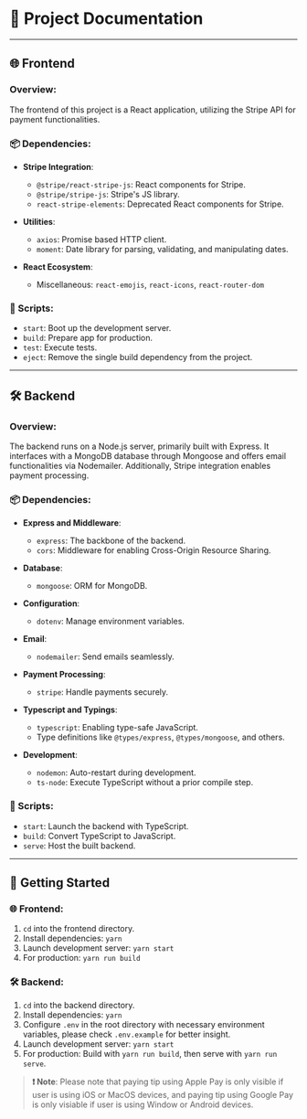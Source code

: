 # 📌 Project Documentation

---

## 🌐 Frontend

### **Overview**:

The frontend of this project is a React application, utilizing the Stripe API for payment functionalities.

### **📦 Dependencies**:

- **Stripe Integration**:

  - `@stripe/react-stripe-js`: React components for Stripe.
  - `@stripe/stripe-js`: Stripe's JS library.
  - `react-stripe-elements`: Deprecated React components for Stripe.

- **Utilities**:

  - `axios`: Promise based HTTP client.
  - `moment`: Date library for parsing, validating, and manipulating dates.

- **React Ecosystem**:

  - Miscellaneous: `react-emojis`, `react-icons`, `react-router-dom`

### **🔧 Scripts**:

- `start`: Boot up the development server.
- `build`: Prepare app for production.
- `test`: Execute tests.
- `eject`: Remove the single build dependency from the project.

---

## 🛠 Backend

### **Overview**:

The backend runs on a Node.js server, primarily built with Express. It interfaces with a MongoDB database through Mongoose and offers email functionalities via Nodemailer. Additionally, Stripe integration enables payment processing.

### **📦 Dependencies**:

- **Express and Middleware**:

  - `express`: The backbone of the backend.
  - `cors`: Middleware for enabling Cross-Origin Resource Sharing.

- **Database**:

  - `mongoose`: ORM for MongoDB.

- **Configuration**:

  - `dotenv`: Manage environment variables.

- **Email**:

  - `nodemailer`: Send emails seamlessly.

- **Payment Processing**:

  - `stripe`: Handle payments securely.

- **Typescript and Typings**:

  - `typescript`: Enabling type-safe JavaScript.
  - Type definitions like `@types/express`, `@types/mongoose`, and others.

- **Development**:
  - `nodemon`: Auto-restart during development.
  - `ts-node`: Execute TypeScript without a prior compile step.

### **🔧 Scripts**:

- `start`: Launch the backend with TypeScript.
- `build`: Convert TypeScript to JavaScript.
- `serve`: Host the built backend.

---

## 🚀 Getting Started

### 🌐 Frontend:

1. `cd` into the frontend directory.
2. Install dependencies: `yarn`
3. Launch development server: `yarn start`
4. For production: `yarn run build`

### 🛠 Backend:

1. `cd` into the backend directory.
2. Install dependencies: `yarn`
3. Configure `.env` in the root directory with necessary environment variables, please check `.env.example` for better insight.
4. Launch development server: `yarn start`
5. For production: Build with `yarn run build`, then serve with `yarn run serve`.

> **❗ Note**: Please note that paying tip using Apple Pay is only visible if user is using iOS or MacOS devices, and paying tip using Google Pay is only visiable if user is using Window or Android devices.

